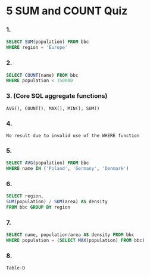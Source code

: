 # 5 SUM and COUNT Quiz

### 1.

```SQL
SELECT SUM(population) FROM bbc
WHERE region = 'Europe'
```

### 2.

```SQL
SELECT COUNT(name) FROM bbc
WHERE population < 150000
```

### 3. (Core SQL aggregate functions)

```
AVG(), COUNT(), MAX(), MIN(), SUM()
```

### 4.

```
No result due to invalid use of the WHERE function
```

### 5.

```SQL
SELECT AVG(population) FROM bbc
WHERE name IN ('Poland', 'Germany', 'Denmark')
```

### 6.

```SQL
SELECT region,
SUM(population) / SUM(area) AS density
FROM bbc GROUP BY region
```

### 7.

```SQL
SELECT name, population/area AS density FROM bbc
WHERE population = (SELECT MAX(population) FROM bbc)
```

### 8.

```
Table-D
```
